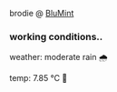 brodie @ [BluMint](https://www.linkedin.com/company/blumint-io/)

<!--weather_start-->
### working conditions..

weather: moderate rain 🌧️

temp: 7.85 °C 🧥

<!--weather_end-->
